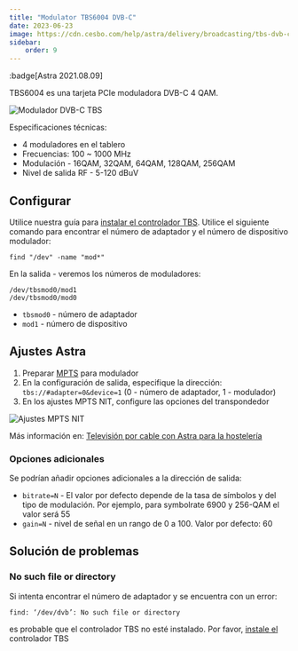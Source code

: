 ```yaml
---
title: "Modulator TBS6004 DVB-C"
date: 2023-06-23
image: https://cdn.cesbo.com/help/astra/delivery/broadcasting/tbs-dvb-c-modulator/tbs-dvb-c.jpeg
sidebar:
    order: 9
---
```


:badge[Astra 2021.08.09]

TBS6004 es una tarjeta PCIe moduladora DVB-C 4 QAM.

![Modulador DVB-C TBS](https://cdn.cesbo.com/help/astra/delivery/broadcasting/tbs-dvb-c-modulator/tbs-dvb-c.jpeg)

Especificaciones técnicas:

- 4 moduladores en el tablero
- Frecuencias: 100 ~ 1000 MHz
- Modulación - 16QAM, 32QAM, 64QAM, 128QAM, 256QAM
- Nivel de salida RF - 5-120 dBuV

## Configurar[](/es/astra/delivery/hardware/tbs-dvb-c-modulator#setup)

Utilice nuestra guía para [instalar el controlador TBS](/es/misc/tools-and-utilities/tbs-driver). Utilice el siguiente comando para encontrar el número de adaptador y el número de dispositivo modulador:

```
find "/dev" -name "mod*"
```

En la salida - veremos los números de moduladores:

```
/dev/tbsmod0/mod1
/dev/tbsmod0/mod0
```

- `tbsmod0` - número de adaptador
- `mod1` - número de dispositivo

## Ajustes Astra[](/es/astra/delivery/hardware/tbs-dvb-c-modulator#astra-settings)

1. Preparar [MPTS](/es/astra/delivery/broadcasting/mpts-settings) para modulador
2. En la configuración de salida, especifique la dirección: `tbs://#adapter=0&device=1` (0 - número de adaptador, 1 - modulador)
3. En los ajustes MPTS NIT, configure las opciones del transpondedor

![Ajustes MPTS NIT](https://cdn.cesbo.com/help/astra/delivery/broadcasting/tbs-dvb-c-modulator/mpts-nit.png)

Más información en: [Televisión por cable con Astra para la hostelería](/es/astra/getting-started/use-cases/cable-television-with-astra-for-hospitality-industry)

### Opciones adicionales

Se podrían añadir opciones adicionales a la dirección de salida:

- `bitrate=N` - El valor por defecto depende de la tasa de símbolos y del tipo de modulación. Por ejemplo, para symbolrate 6900 y 256-QAM el valor será 55
- `gain=N` - nivel de señal en un rango de 0 a 100. Valor por defecto: 60

## Solución de problemas[](/es/astra/delivery/hardware/tbs-dvb-c-modulator#troubleshooting)

### No such file or directory

Si intenta encontrar el número de adaptador y se encuentra con un error:

```
find: ‘/dev/dvb’: No such file or directory
```

es probable que el controlador TBS no esté instalado. Por favor, [instale el](/es/misc/tools-and-utilities/tbs-driver) controlador TBS

